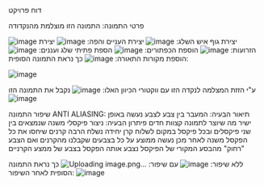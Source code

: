 דוח פרויקט

פרטי התמונה:
התמונה הזו מוצלמת מהנקדודה

![image](https://github.com/user-attachments/assets/b38d1641-d3b9-4dcf-9457-9e3342f913c7)
יצירת גוף איש השלג:
![image](https://github.com/user-attachments/assets/2346de9f-a2de-4a7e-89e4-f60be93b4645)
יצירת העניים והפה:
![image](https://github.com/user-attachments/assets/1cd35df5-f504-4db9-b684-6a832b6dc280)
יצירת הזרועות:
![image](https://github.com/user-attachments/assets/a633da30-941d-4cbf-9ee2-f5f76048ef1e)
הוספת הכפתורים:
![image](https://github.com/user-attachments/assets/f4617856-641f-4c8b-9dbb-7deeab517f77)
הספת פתיתי שלג ועננים:
![image](https://github.com/user-attachments/assets/d3179b05-f792-4a89-9c80-4c9887739e4b)
הוספת מקורות התאורה:
![image](https://github.com/user-attachments/assets/12ead4ae-752b-416f-b5ee-b69ff4690636)
כך נראת התמונה הסופית:

![image](https://github.com/user-attachments/assets/8b42efba-c1f8-4163-ab6b-f91d49f66546)

ע"י הזזת המצלמה לנקדה הזו עם ווקטורי הכיוון האלו:
![image](https://github.com/user-attachments/assets/ec6ee453-c837-4178-9336-f123cf5476bd)
נקבל את התמונה הזו
![image](https://github.com/user-attachments/assets/d24c7406-612b-40ce-8967-80ee5ca3c907)

שיפור התמונה 
ANTI ALIASING:
תיאור הבעיה: המעבר בין צבע לצבע נעשה באופן ישיר מה שיוצר לתמונה קצוות חדים
פיתרון הבעיה: ניצור פיקסלי משנה שנמצאים בין שני פיקסלים ובכל פיקסל במקום לשלוח קרן יחידה נשלח הרבה קרנים שיחסו את כל הפקסל משנה 
לאחר מכן נעשה ממוצע על כל בצבעים שקבלנו מהקרנים ואם הצבע "רחוק" מהבסע המקורי של הפיקסל נצבע אותה הפקסל בצבע של ממצע הקרניים

ללא שיפור:
![image](https://github.com/user-attachments/assets/4468991b-150d-4f28-843a-9ad55cf6bcdc)
עם שיפור:
![Uploading image.png…]()
כך נראת התמונה הסופית לאחר השיפור:
![image](https://github.com/user-attachments/assets/6dbb0b15-71ab-47f9-900d-f004a28c1355)
